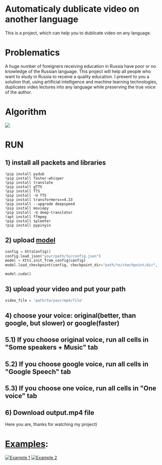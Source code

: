 # Automaticaly dublicate video on another language

This is a project, which can help you to dublicate video on any language.

# Problematics

A huge number of foreigners receiving education in Russia have poor or no knowledge of the Russian language. This project will help all people who want to study in Russia to receive a quality education. I present to you a solution that, using artificial intelligence and machine learning technologies, duplicates video lectures into any language while preserving the true voice of the author.

# Algorithm

![](https://i.imgur.com/RbkfcuZ.png)

# RUN

## 1) install all packets and libraries
```
!pip install pydub
!pip install faster-whisper
!pip install translate
!pip install gTTS
!pip install TTS
!pip install -U TTS
!pip install transformers==4.33
!pip install --upgrade deepspeed
!pip install moviepy
!pip install -U deep-translator
!apt install ffmpeg
!pip install spleeter
!pip install pypinyin
```
## 2) upload <a href="https://github.com/artemgoncarov/double_video_on_another_language/xtts">model</a>
```python
config = XttsConfig()
config.load_json("your/path/to/config.json")
model = Xtts.init_from_config(config)
model.load_checkpoint(config, checkpoint_dir="path/to/chechpoint/dir", use_deepspeed=True)

model.cuda()
```
## 3) upload your video and put your path
```python
video_file = 'path/to/your/mp4/file'
```
## 4) choose your voice: original(better, than google, but slower) or google(faster)
## 5.1) If you choose original voice, run all cells in "Some speakers + Music" tab
## 5.2) If you choose google voice, run all cells in "Google Speech" tab
## 5.3) If you choose one voice, run all cells in "One voice" tab
## 6) Download output.mp4 file

Here you are, thanks for watching my project)

# <a href="https://disk.yandex.ru/d/UXSGMaHrAKSTKg">Examples</a>:

[![Example 1](https://i.imgur.com/sBQsCia.png)](https://rutube.ru/video/private/866307cab9260c06396a451650b780f6/?p=MIUUSgTRDpVV0-0oAmTwHg)
[![Example 2](https://i.imgur.com/X3i57Qh.png)](https://rutube.ru/video/private/8900566938ad4292cbaef41183d080c0/?p=N8h7rc4VaHnqppqFrPdcAg)
